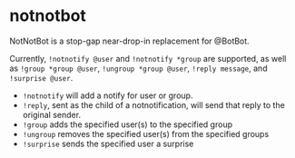 notnotbot
======
NotNotBot is a stop-gap near-drop-in replacement for @BotBot.

Currently, `!notnotify @user` and `!notnotify *group` are supported, as well as
`!group *group @user`, `!ungroup *group @user`, `!reply message`, and
`!surprise @user`.

- `!notnotify` will add a notify for user or group.
- `!reply`, sent as the child of a notnotification, will send that reply to
the original sender.
- `!group` adds the specified user(s) to the specified group
- `!ungroup` removes the specified user(s) from the specified groups
- `!surprise` sends the specified user a surprise
